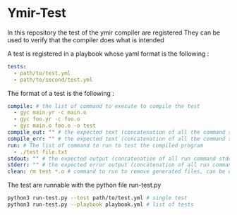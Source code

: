 # Ymir-Test

In this repository the test of the ymir compiler are registered
They can be used to verify that the compiler does what is intended

A test is registered in a playbook whose yaml format is the following :
```yaml
tests:
  - path/to/test.yml
  - path/to/second/test.yml
```

The format of a test is the following :
```yaml
compile: # the list of command to execute to compile the test
  - gyc main.yr -c main.o
  - gyc foo.yr -c foo.o
  - gyc main.o foo.o -o test
compile_out: "" # the expected text (concatenation of all the command stdout in compile), can be unset
compile_err: "" # the expected text (concatenation of all the command stderr in compile), can be unset
run: # The list of command to run to test the compiled program
  - ./test file.txt
stdout: "" # the expected output (concatenation of all run command stdout in run), can be unset
stderr: "" # the expected error output (concatenation of all run command stderr in run), can be unset
clean: rm test *.o # command to run to remove generated files, can be unset
```

The test are runnable with the python file run-test.py
```bash
python3 run-test.py --test path/to/test.yml # single test
python3 run-test.py --playbook playbook.yml # list of tests
```


 
